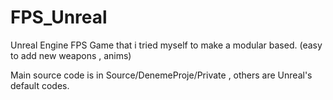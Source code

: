 # FPS_Unreal
Unreal Engine FPS Game that i tried myself to make a modular based. (easy to add new weapons , anims) 


Main source code is in Source/DenemeProje/Private , others are Unreal's default codes.

